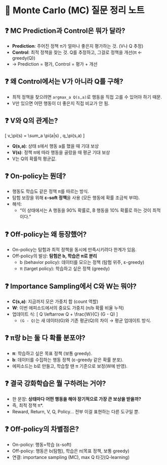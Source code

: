 # 📘 Monte Carlo (MC) 질문 정리 노트  

## ❓ MC Prediction과 Control은 뭐가 달라?
- **Prediction**: 주어진 정책 π가 얼마나 좋은지 평가하는 것. (V나 Q 추정)  
- **Control**: 최적 정책을 찾는 것. Q를 추정하고, 그걸로 정책을 개선(π ← greedy(Q))  
- -> Prediction = 평가, Control = 평가 + 개선  


## ❓ 왜 Control에서는 V가 아니라 Q를 구해?
- 최적 정책을 찾으려면 `argmax_a Q(s,a)`로 행동을 직접 고를 수 있어야 하기 때문.  
- V만 있으면 어떤 행동이 더 좋은지 직접 비교가 안 됨.  


## ❓ V와 Q의 관계는?
\[
v_\pi(s) = \sum_a \pi(a|s) \, q_\pi(s,a)
\]

- **Q(s,a)**: 상태 s에서 행동 a를 했을 때 기대 보상  
- **V(s)**: 정책 π에 따라 행동을 골랐을 때 평균 기대 보상  
- V는 Q의 확률적 평균값.  



## ❓ On-policy는 뭔데?
- 행동도 학습도 같은 정책 π를 따르는 방식.  
- 탐험 보장을 위해 **ε-soft 정책**을 사용 (모든 행동에 확률 조금씩 부여).  
- 해석:  
  - “이 상태에서는 A 행동을 90% 확률로, B 행동을 10% 확률로 하는 것이 최적이다.”  



## ❓ Off-policy는 왜 등장했어?
- On-policy는 탐험과 최적 정책을 동시에 만족시키려다 한계가 있음.  
- Off-policy의 발상: **탐험은 b, 학습은 π로 분리**  
  - b (behavior policy): 데이터를 모으는 정책 (탐험 위주, ε-greedy)  
  - π (target policy): 학습하고 싶은 정책 (greedy)  



## ❓ Importance Sampling에서 C와 W는 뭐야?
- **C(s,a)**: 지금까지 모은 가중치 합 (count 역할)  
- **W**: 이번 에피소드에서의 중요도 가중치 (π/b 확률 비율 누적)  
- 업데이트 식:
  \[
  Q \leftarrow Q + \frac{W}{C} (G - Q)
  \]
  - `(G - Q)`는 새 데이터(G)와 기존 평균(Q)의 차이 → 평균 업데이트 방식.  



## ❓ π랑 b는 둘 다 확률 분포야?
- **π**: 학습하고 싶은 목표 정책 (보통 greedy).  
- **b**: 데이터를 수집하는 행동 정책 (ε-greedy 같은 확률 분포).  
- 에피소드는 b로 만들고, 학습할 땐 π 기준으로 보정(W에 반영).  



## ❓ 결국 강화학습은 뭘 구하려는 거야?
- 한 문장: **상태마다 어떤 행동을 해야 장기적으로 가장 큰 보상을 받을까?**  
- 즉, 최적 정책 π*.  
- Reward, Return, V, Q, Policy… 전부 이걸 표현하는 다른 도구일 뿐.  



## ❓ Off-policy의 차별점은?
- On-policy: 행동=학습 (ε-soft)  
- Off-policy: 행동은 b(탐험), 학습은 π(목표 정책, 보통 greedy)  
- 연결: importance sampling (MC), max Q 타깃(Q-learning)  
